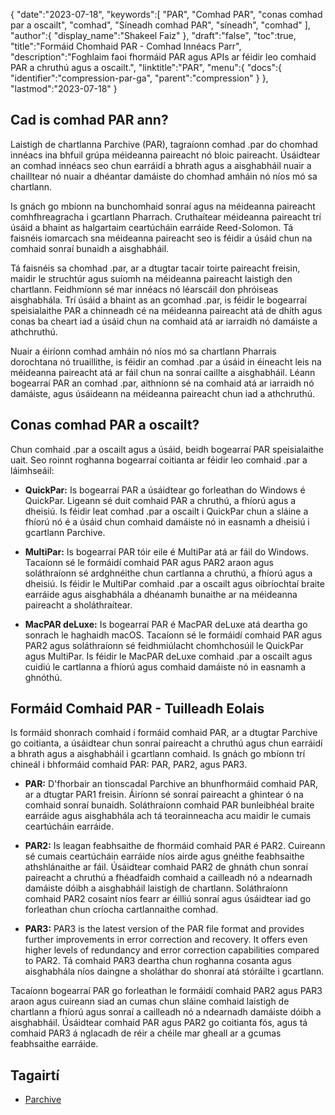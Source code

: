 {
   "date":"2023-07-18",
   "keywords":[
"PAR",
"Comhad PAR",
"conas comhad par a oscailt",
"comhad",
"Síneadh comhad PAR",
"síneadh",
"comhad"
],
   "author":{
      "display_name":"Shakeel Faiz"
},
   "draft":"false",
   "toc":true,
   "title":"Formáid Chomhaid PAR - Comhad Innéacs Parr",
   "description":"Foghlaim faoi fhormáid PAR agus APIs ar féidir leo comhaid PAR a chruthú agus a oscailt.",
   "linktitle":"PAR",
   "menu":{
      "docs":{
         "identifier":"compression-par-ga",
         "parent":"compression"
}
},
   "lastmod":"2023-07-18"
}

## Cad is comhad PAR ann?

Laistigh de chartlanna Parchive (PAR), tagraíonn comhad .par do chomhad innéacs ina bhfuil grúpa méideanna paireacht nó bloic paireacht. Úsáidtear an comhad innéacs seo chun earráidí a bhrath agus a aisghabháil nuair a chailltear nó nuair a dhéantar damáiste do chomhad amháin nó níos mó sa chartlann.

Is gnách go mbíonn na bunchomhaid sonraí agus na méideanna paireacht comhfhreagracha i gcartlann Pharrach. Cruthaítear méideanna paireacht trí úsáid a bhaint as halgartaim ceartúcháin earráide Reed-Solomon. Tá faisnéis iomarcach sna méideanna paireacht seo is féidir a úsáid chun na comhaid sonraí bunaidh a aisghabháil.

Tá faisnéis sa chomhad .par, ar a dtugtar tacair toirte paireacht freisin, maidir le struchtúr agus suíomh na méideanna paireacht laistigh den chartlann. Feidhmíonn sé mar innéacs nó léarscáil don phróiseas aisghabhála. Trí úsáid a bhaint as an gcomhad .par, is féidir le bogearraí speisialaithe PAR a chinneadh cé na méideanna paireacht atá de dhíth agus conas ba cheart iad a úsáid chun na comhaid atá ar iarraidh nó damáiste a athchruthú.

Nuair a éiríonn comhad amháin nó níos mó sa chartlann Pharrais dorochtana nó truaillithe, is féidir an comhad .par a úsáid in éineacht leis na méideanna paireacht atá ar fáil chun na sonraí caillte a aisghabháil. Léann bogearraí PAR an comhad .par, aithníonn sé na comhaid atá ar iarraidh nó damáiste, agus úsáideann na méideanna paireacht chun iad a athchruthú.

## Conas comhad PAR a oscailt?

Chun comhaid .par a oscailt agus a úsáid, beidh bogearraí PAR speisialaithe uait. Seo roinnt roghanna bogearraí coitianta ar féidir leo comhaid .par a láimhseáil:

- **QuickPar:** Is bogearraí PAR a úsáidtear go forleathan do Windows é QuickPar. Ligeann sé duit comhaid PAR a chruthú, a fhíorú agus a dheisiú. Is féidir leat comhad .par a oscailt i QuickPar chun a sláine a fhíorú nó é a úsáid chun comhaid damáiste nó in easnamh a dheisiú i gcartlann Parchive.

- **MultiPar:** Is bogearraí PAR tóir eile é MultiPar atá ar fáil do Windows. Tacaíonn sé le formáidí comhaid PAR agus PAR2 araon agus soláthraíonn sé ardghnéithe chun cartlanna a chruthú, a fhíorú agus a dheisiú. Is féidir le MultiPar comhaid .par a oscailt agus oibríochtaí braite earráide agus aisghabhála a dhéanamh bunaithe ar na méideanna paireacht a sholáthraítear.

- **MacPAR deLuxe:** Is bogearraí PAR é MacPAR deLuxe atá deartha go sonrach le haghaidh macOS. Tacaíonn sé le formáidí comhaid PAR agus PAR2 agus soláthraíonn sé feidhmiúlacht chomhchosúil le QuickPar agus MultiPar. Is féidir le MacPAR deLuxe comhaid .par a oscailt agus cuidiú le cartlanna a fhíorú agus comhaid damáiste nó in easnamh a ghnóthú.

## Formáid Comhaid PAR - Tuilleadh Eolais

Is formáid shonrach comhaid í formáid comhaid PAR, ar a dtugtar Parchive go coitianta, a úsáidtear chun sonraí paireacht a chruthú agus chun earráidí a bhrath agus a aisghabháil i gcartlann comhaid. Is gnách go mbíonn trí chineál i bhformáid comhaid PAR: PAR, PAR2, agus PAR3.

- **PAR:** D'fhorbair an tionscadal Parchive an bhunfhormáid comhaid PAR, ar a dtugtar PAR1 freisin. Áiríonn sé sonraí paireacht a ghintear ó na comhaid sonraí bunaidh. Soláthraíonn comhaid PAR bunleibhéal braite earráide agus aisghabhála ach tá teorainneacha acu maidir le cumais ceartúcháin earráide.

- **PAR2:** Is leagan feabhsaithe de fhormáid comhaid PAR é PAR2. Cuireann sé cumais ceartúcháin earráide níos airde agus gnéithe feabhsaithe athshlánaithe ar fáil. Úsáidtear comhaid PAR2 de ghnáth chun sonraí paireacht a chruthú a fhéadfaidh comhaid a cailleadh nó a ndearnadh damáiste dóibh a aisghabháil laistigh de chartlann. Soláthraíonn comhaid PAR2 cosaint níos fearr ar éilliú sonraí agus úsáidtear iad go forleathan chun críocha cartlannaithe comhad.

- **PAR3:** PAR3 is the latest version of the PAR file format and provides further improvements in error correction and recovery. It offers even higher levels of redundancy and error correction capabilities compared to PAR2. Tá comhaid PAR3 deartha chun roghanna cosanta agus aisghabhála níos daingne a sholáthar do shonraí atá stóráilte i gcartlann.

Tacaíonn bogearraí PAR go forleathan le formáidí comhaid PAR2 agus PAR3 araon agus cuireann siad an cumas chun sláine comhaid laistigh de chartlann a fhíorú agus sonraí a cailleadh nó a ndearnadh damáiste dóibh a aisghabháil. Úsáidtear comhaid PAR agus PAR2 go coitianta fós, agus tá comhaid PAR3 á nglacadh de réir a chéile mar gheall ar a gcumas feabhsaithe earráide.

## Tagairtí
* [Parchive](https://en.wikipedia.org/wiki/Parchive)


